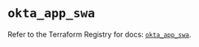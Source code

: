 # `okta_app_swa`

Refer to the Terraform Registry for docs: [`okta_app_swa`](https://registry.terraform.io/providers/okta/okta/4.17.0/docs/resources/app_swa).

